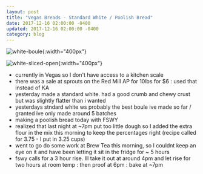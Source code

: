 ```yaml
---
layout: post
title: "Vegas Breads - Standard White / Poolish Bread"
date: 2017-12-16 02:00:00 -0400
updated: 2017-12-16 02:00:00 -0400
category: blog
---
```


![white-boule](https://lh3.googleusercontent.com/UDAaywRxYDtWF5SB5hxW4hL7fqSg0sVy7ivdDAZb6DCxa6D_bSRWLtQcWO_FE5ggI8It-j74iaFcAaag9cfT-h7ycp4_9yBtNg41rkktqLbIyZb8T7BYL4KSEQ6KwooFiIyArZEezwYtp_VjcnnhX36Wzd9S5iw7pfOxWLIR5vYAlBRJen-zAXrCjavf7mDnWXz2FE-nuPDTTfsKA1UU2dGpEOUwSb8Ol6NZ_1IiiCxeB-mDPLl7XKankUnPPlFxvIWzwyjw0oyHcOnQSm_8kfbty7POuc0GwRmulnmIItt4MLnft69T-ATqOrbhkXimD0uHXBihfNRywxehHMY_Q6Edyc9g70PtJrTbLlsV1p-of3EFFiWC2ZDq_a51RK2h1x7Fj8BVmuUYf1Ss4Oo7MAMoZSXy-K4QIZCH1KXElOGlWoSEdCt2oBnZvFvz_vgfvqX5i6D2jtCJbfnCNbEb45AwLUC6t7iz1T7n1gwrAfTsbB6dyuwwEr4HYI3jTZbQSzbPVCUUQL3EK1gn04AOwdKmP3s1CVNZzRkGHQxBoEUIgX_94UJyechMYFGsCFerPrYn-FcCYkLJdy8oDhrQJkjkyEq-wFD2shFQieqnwQ=w3189-h2394-no){:width="400px"}

![white-sliced-open](https://lh3.googleusercontent.com/fQ5l2ALIsTEM_IuSYugMh2ncoX5dJOERFG0CHGC0df--us4f7mz2XtQSFbHnGkv5M-OEwcSwT51ET9-d1cCTEG-3ieo1oFcMze5n_hmRfWyOYw7ubEWimEt8Zfk0oEiumXBvzoz9-PHI9rCGEldLCo3d0iAV7GcmSM56pE5P2nAculiRGAbT5dUvXvstbYyehzQ_SwyX28Dby9sBYYaExuo5ZK4LLgXosv2rRqZenfXl3NL0Xcd-4J5Vo6GmRpOjOpmT1HVX-0s6f16gILDWVr42u9bLl_BvDHOvmGvkhfRdojS354LV3TJtM-2qpf5z_RgwUdh73EBMMj3zLjMLZD6RTzhVDXTepViXNzPjacacxnJMWv0e1mAJTb9i4_NibnwqQ6txge7MJZa_ia9aVwpxntw6UaB7FCwwXVP_ICD9mKfTUmQnlTdAiQuKwLdmZ7CuE5JiUCXsUWVrE6zXKmirP9aMwScsl4908uYPVB9UrT0eQjoW8og2hrUonoJgW3IRRR94jQsmFhtFXFFL5a_Vhk_g3YtVdRnlR4UAVFtnW6UoIQK1zYtG0ZJ5EbQs0ZQ6WqMItiqe_1Ru09HZ7z7F1aGGogDfZ2iGSkeyvA=w3189-h2391-no){:width="400px"}

- currently in Vegas so I don't have access to a kitchen scale 
- there was a sale at sprouts on the Red Mill AP for 10lbs for $6 : used that instead of KA 
- yesterday made a standard white. had a good crumb and chewy crust but was slightly flatter than i wanted 
- yesterdays stndard white ws probably the best boule ive made so far / granted ive only made around 5 batches 
- making a poolish bread today with FSWY
- realized that last night at ~7pm put too little dough so I added the extra flour in the mix this morning to keep the percentages right 
    (recipe called for 3.75 - I put in 3.25 cups)
- went to go do some work at Brew Tea this morning, so I couldnt keep an eye on it and have been letting it sit in the fridge for ~ 5 hours
- fswy calls for a 3 hour rise. Ill take it out at around 4pm and let rise for two hours at room temp : then proof at 6pm : bake at ~7pm 
